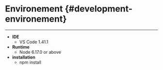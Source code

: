 # Environement {#development-environement}

---

* **IDE**
  * VS Code 1.41.1
* **Runtime**
  * Node 6.17.0 or above
* **installation**
  * npm install 



